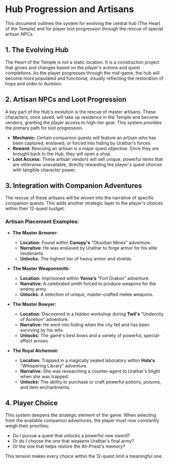 # Hub Progression and Artisans

This document outlines the system for evolving the central hub (The Heart of the Temple) and for player loot progression through the rescue of special artisan NPCs.

## 1. The Evolving Hub

The Heart of the Temple is not a static location. It is a construction project that grows and changes based on the player's actions and quest completions. As the player progresses through the mid-game, the hub will become more populated and functional, visually reflecting the restoration of hope and order to Aurelion.

## 2. Artisan NPCs and Loot Progression

A key part of the Hub's evolution is the rescue of master artisans. These characters, once saved, will take up residence in the Temple and become vendors, granting the player access to high-tier gear. This system provides the primary path for loot progression.

- **Mechanic:** Certain companion quests will feature an artisan who has been captured, enslaved, or forced into hiding by Urathar's forces.
- **Reward:** Rescuing an artisan is a major quest objective. Once they are brought back to the Hub, they will open a shop.
- **Loot Access:** These artisan vendors will sell unique, powerful items that are otherwise unavailable, directly rewarding the player's quest choices with tangible character power.

## 3. Integration with Companion Adventures

The rescue of these artisans will be woven into the narrative of specific companion quests. This adds another strategic layer to the player's choices within their 12-quest budget.

### Artisan Placement Examples:

- **The Master Armorer:**
  - **Location:** Found within **Canopy's** "Obsidian Mines" adventure.
  - **Narrative:** He was enslaved by Urathar to forge armor for his elite lieutenants.
  - **Unlocks:** The highest tier of heavy armor and shields.

- **The Master Weaponsmith:**
  - **Location:** Imprisoned within **Yorna's** "Fort Drakon" adventure.
  - **Narrative:** A celebrated smith forced to produce weapons for the enemy army.
  - **Unlocks:** A selection of unique, master-crafted melee weapons.

- **The Master Bowyer:**
  - **Location:** Discovered in a hidden workshop during **Twil's** "Undercity of Aurelion" adventure.
  - **Narrative:** He went into hiding when the city fell and has been surviving by his wits.
  - **Unlocks:** The game's best bows and a variety of powerful, special-effect arrows.

- **The Royal Alchemist:**
  - **Location:** Trapped in a magically sealed laboratory within **Hola's** "Whispering Library" adventure.
  - **Narrative:** She was researching a counter-agent to Urathar's blight when she was trapped.
  - **Unlocks:** The ability to purchase or craft powerful potions, poisons, and item enchantments.

## 4. Player Choice

This system deepens the strategic element of the game. When selecting from the available companion adventures, the player must now constantly weigh their priorities:
- Do I pursue a quest that unlocks a powerful new sword?
- Or do I choose the one that weakens Urathar's final army?
- Or the one that helps restore the All-Priest's memory?

This tension makes every choice within the 12-quest limit a meaningful one.
